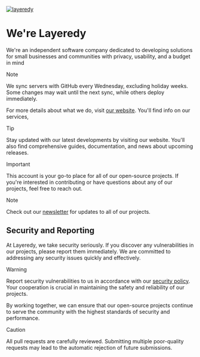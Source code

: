 [![layeredy](https://github.com/user-attachments/assets/e4c64311-b7cd-4899-874d-a50196edcd74)](https://layeredy.com)

# We're Layeredy

We're an independent software company dedicated to developing solutions for small businesses and communities with privacy, usability, and a budget in mind
> [!NOTE]  
> We sync servers with GitHub every Wednesday, excluding holiday weeks. Some changes may wait until the next sync, while others deploy immediately.

For more details about what we do, visit [our website](https://layeredy.com/). You'll find info on our services,


> [!TIP]
> Stay updated with our latest developments by visiting our website. You'll also find comprehensive guides, documentation, and news about upcoming releases.

> [!IMPORTANT]
> This account is your go-to place for all of our open-source projects. If you're interested in contributing or have questions about any of our projects, feel free to reach out.

> [!NOTE]  
> Check out our [newsletter](https://news.layeredy.com) for updates to all of our projects.


## Security and Reporting

At Layeredy, we take security seriously. If you discover any vulnerabilities in our projects, please report them immediately. We are committed to addressing any security issues quickly and effectively.

> [!WARNING]
> Report security vulnerabilities to us in accordance with our [security policy](https://layeredy.com/security-policy/). Your cooperation is crucial in maintaining the safety and reliability of our projects.

By working together, we can ensure that our open-source projects continue to serve the community with the highest standards of security and performance.

> [!CAUTION]
> All pull requests are carefully reviewed. Submitting multiple poor-quality requests may lead to the automatic rejection of future submissions.
